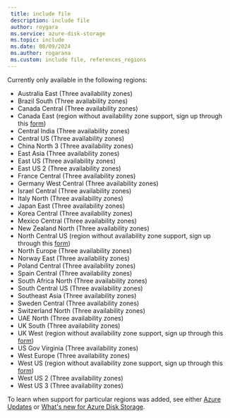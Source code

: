 ```yaml
---
 title: include file
 description: include file
 author: roygara
 ms.service: azure-disk-storage
 ms.topic: include
 ms.date: 08/09/2024
 ms.author: rogarana
 ms.custom: include file, references_regions
---
```

Currently only available in the following regions:

- Australia East (Three availability zones)
- Brazil South (Three availability zones)
- Canada Central (Three availability zones)
- Canada East (region without availability zone support, sign up through this [form](https://forms.office.com/Pages/ResponsePage.aspx?id=v4j5cvGGr0GRqy180BHbR_qDQoBfgNxGj84DlI3mGbtUOTRZN1FTWkdNVzRESEI2SzVENjE3SDJFOC4u))
- Central India (Three availability zones)
- Central US (Three availability zones)
- China North 3 (Three availability zones)
- East Asia (Three availability zones)
- East US (Three availability zones)
- East US 2 (Three availability zones)
- France Central (Three availability zones)
- Germany West Central (Three availability zones)
- Israel Central (Three availability zones)
- Italy North (Three availability zones)
- Japan East (Three availability zones)
- Korea Central (Three availability zones)
- Mexico Central (Three availability zones)
- New Zealand North (Three availability zones)
- North Central US (region without availability zone support, sign up through this [form](https://forms.office.com/Pages/ResponsePage.aspx?id=v4j5cvGGr0GRqy180BHbR_qDQoBfgNxGj84DlI3mGbtUOTRZN1FTWkdNVzRESEI2SzVENjE3SDJFOC4u))
- North Europe (Three availability zones)
- Norway East (Three availability zones)
- Poland Central (Three availability zones)
- Spain Central (Three availability zones)
- South Africa North (Three availability zones)
- South Central US (Three availability zones)
- Southeast Asia (Three availability zones)
- Sweden Central (Three availability zones)
- Switzerland North (Three availability zones)
- UAE North (Three availability zones)
- UK South (Three availability zones)
- UK West (region without availability zone support, sign up through this [form](https://forms.office.com/Pages/ResponsePage.aspx?id=v4j5cvGGr0GRqy180BHbR_qDQoBfgNxGj84DlI3mGbtUOTRZN1FTWkdNVzRESEI2SzVENjE3SDJFOC4u))
- US Gov Virginia (Three availability zones)
- West Europe (Three availability zones)
- West US (region without availability zone support, sign up through this [form](https://forms.office.com/Pages/ResponsePage.aspx?id=v4j5cvGGr0GRqy180BHbR_qDQoBfgNxGj84DlI3mGbtUOTRZN1FTWkdNVzRESEI2SzVENjE3SDJFOC4u))
- West US 2 (Three availability zones)
- West US 3 (Three availability zones)

To learn when support for particular regions was added, see either [Azure Updates](https://azure.microsoft.com/updates/?query=disk%20storage) or [What's new for Azure Disk Storage](/azure/virtual-machines/disks-whats-new).

